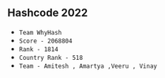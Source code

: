 ## Hashcode 2022
* ` Team WhyHash `
* ` Score - 2068804 `
* ` Rank - 1814 `
* ` Country Rank - 518 `
* ` Team - Amitesh , Amartya ,Veeru , Vinay ` 
